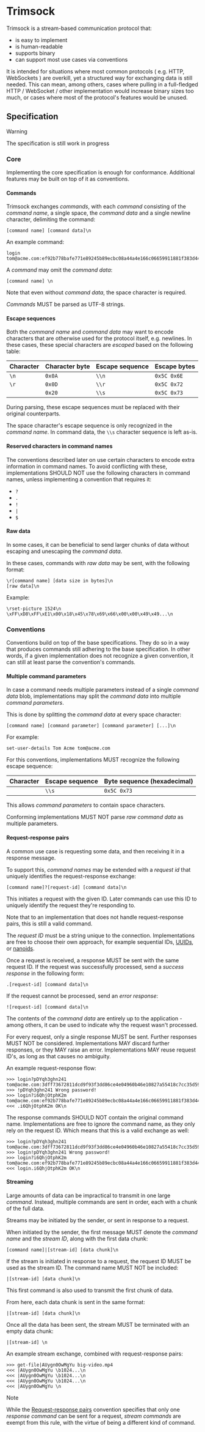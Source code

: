 # Trimsock

Trimsock is a stream-based communication protocol that:

* is easy to implement
* is human-readable
* supports binary
* can support most use cases via conventions

It is intended for situations where most common protocols ( e.g. HTTP,
WebSockets ) are overkill, yet a structured way for exchanging data is still
needed. This can mean, among others, cases where pulling in a full-fledged HTTP
/ WebSocket / other implementation would increase binary sizes too much, or
cases where most of the protocol's features would be unused.

## Specification

> [!WARNING]  
> The specification is still work in progress

### Core

Implementing the core specification is enough for conformance. Additional
features may be built on top of it as conventions.

#### Commands

Trimsock exchanges *commands*, with each *command* consisting of the *command
name*, a single space, the *command data* and a single newline character,
delimiting the command:

```
[command name] [command data]\n
```

An example command:

```
login tom@acme.com:ef92b778bafe771e89245b89ecbc08a44a4e166c06659911881f383d4473e94f
```

A *command* may omit the *command data*:

```
[command name] \n
```

Note that even without *command data*, the space character is required.

*Commands* MUST be parsed as UTF-8 strings.

#### Escape sequences

Both the *command name* and *command data* may want to encode characters that
are otherwise used for the protocol itself, e.g. newlines. In these cases,
these special characters are *escaped* based on the following table:

| Character | Character byte | Escape sequence | Escape bytes |
|-----------|----------------|-----------------|--------------|
| `\n`      | `0x0A`         | `\\n`           | `0x5C 0x6E`  |
| `\r`      | `0x0D`         | `\\r`           | `0x5C 0x72`  |
| ` `       | `0x20`         | `\\s`           | `0x5C 0x73`  |

During parsing, these escape sequences must be replaced with their original
counterparts.

The space character's escape sequence is only recognized in the *command name*.
In command data, the `\\s` character sequence is left as-is.

#### Reserved characters in command names

The conventions described later on use certain characters to encode extra
information in command names. To avoid conflicting with these, implementations
SHOULD NOT use the following characters in command names, unless implementing a
convention that requires it:

- `?`
- `.`
- `!`
- `|`
- `$`

#### Raw data

In some cases, it can be beneficial to send larger chunks of data without
escaping and unescaping the *command data*.

In these cases, commands with *raw data* may be sent, with the following
format:

```
\r[command name] [data size in bytes]\n
[raw data]\n
```

Example:

```
\rset-picture 1524\n
\xFF\xD8\xFF\xE1\x00\x18\x45\x78\x69\x66\x00\x00\x49\x49...\n
```

### Conventions

Conventions build on top of the base specifications. They do so in a way that
produces commands still adhering to the base specification. In other words, if
a given implementation does not recognize a given convention, it can still at
least parse the convention's commands.

#### Multiple command parameters

In case a command needs multiple parameters instead of a single *command data*
blob, implementations may split the *command data* into multiple *command
parameters*.

This is done by splitting the *command data* at every space character:

```
[command name] [command parameter] [command parameter] [...]\n
```

For example:

```
set-user-details Tom Acme tom@acme.com
```

For this conventions, implementations MUST recognize the following escape
sequence:

| Character | Escape sequence | Byte sequence (hexadecimal) |
|-----------|-----------------|-----------------------------|
| ` `       | `\\s`           | `0x5C 0x73`                 |

This allows *command parameters* to contain space characters.

Conforming implementations MUST NOT parse *raw command data* as multiple
parameters.

#### Request-response pairs

A common use case is requesting some data, and then receiving it in a response
message.

To support this, *command names* may be extended with a *request id* that
uniquely identifies the request-response exchange:

```
[command name]?[request-id] [command data]\n
```

This initiates a request with the given ID. Later commands can use this ID to
uniquely identify the request they're responding to.

Note that to an implementation that does not handle request-response pairs,
this is still a valid command.

The *request ID* must be a string unique to the connection. Implementations are
free to choose their own approach, for example sequential IDs, [UUIDs], or
[nanoids].

Once a request is received, a response MUST be sent with the same request ID.
If the request was successfully processed, send a *success response* in the
following form:

```
.[request-id] [command data]\n
```

If the request cannot be processed, send an *error response*:

```
![request-id] [command data]\n
```

The contents of the *command data* are entirely up to the application - among
others, it can be used to indicate why the request wasn't processed.

For every request, only a single response MUST be sent. Further responses MUST NOT
be considered. Implementations MAY discard further responses, or they MAY raise
an error. Implementations MAY reuse request ID's, as long as that causes no
ambiguity.

An example request-response flow:

```
>>> login?pDYqh3ghn241 tom@acme.com:3dff73672811dcd9f93f3dd86ce4e04960b46e10827a55418c7cc35d596e9662\n
>>> !pDYqh3ghn241 Wrong password!
>>> login?i6QhjOtphK2m tom@acme.com:ef92b778bafe771e89245b89ecbc08a44a4e166c06659911881f383d4473e94f\n
<<< .i6QhjOtphK2m OK\n
```

The response commands SHOULD NOT contain the original command name.
Implementations are free to ignore the command name, as they only rely on the
request ID. Which means that this is a valid exchange as well:

```
>>> login?pDYqh3ghn241 tom@acme.com:3dff73672811dcd9f93f3dd86ce4e04960b46e10827a55418c7cc35d596e9662\n
>>> login!pDYqh3ghn241 Wrong password!
>>> login?i6QhjOtphK2m tom@acme.com:ef92b778bafe771e89245b89ecbc08a44a4e166c06659911881f383d4473e94f\n
<<< login.i6QhjOtphK2m OK\n
```

#### Streaming

Large amounts of data can be impractical to transmit in one large *command*.
Instead, multiple commands are sent in order, each with a chunk of the full
data.

Streams may be initiated by the sender, or sent in response to a request.

When initiated by the sender, the first message MUST denote the *command name*
and the *stream ID*, along with the first data chunk:

```
[command name]|[stream-id] [data chunk]\n
```

If the stream is initiated in response to a request, the request ID MUST be
used as the stream ID. The command name MUST NOT be included:

```
|[stream-id] [data chunk]\n
```

This first command is also used to transmit the first chunk of data.

From here, each data chunk is sent in the same format:

```
|[stream-id] [data chunk]\n
```

Once all the data has been sent, the stream MUST be terminated with an empty
data chunk:

```
|[stream-id] \n
```

An example stream exchange, combined with request-response pairs:

```
>>> get-file|AUygn0OwMgYu big-video.mp4
<<< |AUygn0OwMgYu \b1024...\n
<<< |AUygn0OwMgYu \b1024...\n
<<< |AUygn0OwMgYu \b1024...\n
<<< |AUygn0OwMgYu \n
```

>[!NOTE]
> While the [Request-response pairs] convention specifies that only one
> *response command* can be sent for a request, *stream commands* are exempt from
> this rule, with the virtue of being a different kind of command.


[C escape sequences]: https://en.wikipedia.org/wiki/Escape_sequences_in_C#Escape_sequences
[UUIDs]: https://en.wikipedia.org/wiki/Universally_unique_identifier
[nanoids]: https://github.com/ai/nanoid
[Request-response pairs]: #request-response-pairs

